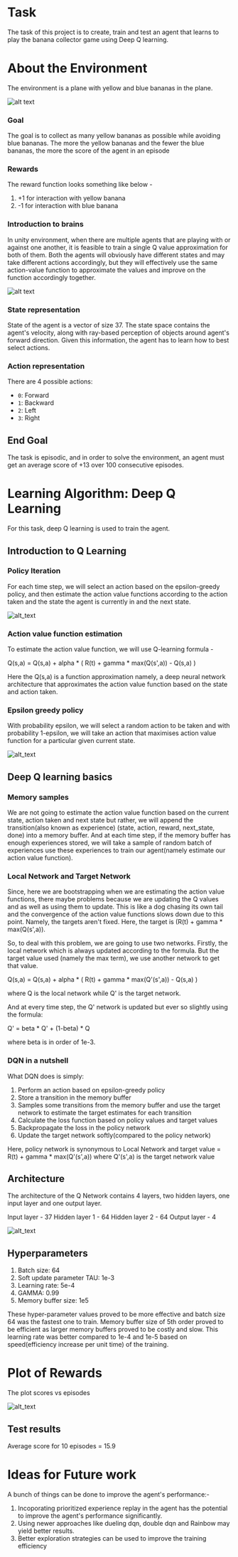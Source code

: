 # Task

The task of this project is to create, train and test an agent that learns to play the banana collector game using Deep Q learning. 

# About the Environment

The environment is a plane with yellow and blue bananas in the plane. 

![alt text](https://github.com/mijo2/Navigation-RL/blob/master/report/banana.gif)

### Goal

The goal is to collect as many yellow bananas as possible while avoiding blue bananas. The more the yellow bananas and the fewer the blue bananas, the more the score of the agent in an episode

### Rewards

The reward function looks something like below -
  1. +1 for interaction with yellow banana
  2. -1 for interaction with blue banana
  
### Introduction to brains

In unity environment, when there are multiple agents that are playing with or against one another, it is feasible to train a single Q value approximation for both of them. Both the agents will obviously have different states and may take different actions accordingly, but they will effectively use the same action-value function to approximate the values and improve on the function accordingly together.

![alt text](https://github.com/mijo2/Navigation-RL/blob/master/report/brain_image.png) 

### State representation

State of the agent is a vector of size 37. The state space contains the agent's velocity, along with ray-based perception of objects around agent's forward direction. Given this information, the agent has to learn how to best select actions. 

### Action representation

There are 4 possible actions:
* `0`: Forward
* `1`: Backward
* `2`: Left
* `3`: Right

## End Goal

The task is episodic, and in order to solve the environment, an agent must get an average score of +13 over 100 consecutive episodes.

# Learning Algorithm: Deep Q Learning

For this task, deep Q learning is used to train the agent.

## Introduction to Q Learning 

### Policy Iteration

For each time step, we will select an action based on the epsilon-greedy policy, and then estimate the action value functions according to the action taken and the state the agent is currently in and the next state.

![alt_text](https://github.com/mijo2/Navigation-RL/blob/master/report/MC_control.png)

### Action value function estimation

To estimate the action value function, we will use Q-learning formula - 

Q(s,a) = Q(s,a) + alpha * ( R(t) + gamma * max(Q(s',a)) - Q(s,a) )

Here the Q(s,a) is a function approximation namely, a deep neural network architecture that approximates the action value function based on the state and action taken.

### Epsilon greedy policy

With probability epsilon, we will select a random action to be taken and with probability 1-epsilon, we will take an action that maximises action value function for a particular given current state. 

![alt_text](https://github.com/mijo2/Navigation-RL/blob/master/report/epsilon-greedy.png)

## Deep Q learning basics

### Memory samples

We are not going to estimate the action value function based on the current state, action taken and next state but rather, we will append the transition(also known as experience) (state, action, reward, next_state, done) into a memory buffer. And at each time step, if the memory buffer has enough experiences stored, we will take a sample of random batch of experiences use these experiences to train our agent(namely estimate our action value function).

### Local Network and Target Network

Since, here we are bootstrapping when we are estimating the action value functions, there maybe problems because we are updating the Q values and as well as using them to update. This is like a dog chasing its own tail and the convergence of the action value functions slows down due to this point. Namely, the targets aren't fixed. Here, the target is (R(t) + gamma * max(Q(s',a)).

So, to deal with this problem, we are going to use two networks. Firstly, the local network which is always updated according to the formula. But the target value used (namely the max term), we use another network to get that value. 

Q(s,a) = Q(s,a) + alpha * ( R(t) + gamma * max(Q'(s',a)) - Q(s,a) )

where Q is the local network while Q' is the target network. 

And at every time step, the Q' network is updated but ever so slightly using the formula:

Q' = beta * Q' + (1-beta) * Q

where beta is in order of 1e-3.

### DQN in a nutshell

What DQN does is simply:

  1. Perform an action based on epsilon-greedy policy
  2. Store a transition in the memory buffer
  3. Samples some transitions from the memory buffer and use the target network to estimate the target estimates for each transition
  4. Calculate the loss function based on policy values and target values
  5. Backpropagate the loss in the policy network
  6. Update the target network softly(compared to the policy network)

Here, policy network is synonymous to Local Network and target value = R(t) + gamma * max(Q'(s',a)) where Q'(s',a) is the target network value

## Architecture

The architecture of the Q Network contains 4 layers, two hidden layers, one input layer and one output layer.

Input layer - 37 
Hidden layer 1 - 64
Hidden layer 2 - 64
Output layer - 4

![alt_text](https://github.com/mijo2/Navigation-RL/blob/master/report/nerual_architecture.png)

## Hyperparameters

1. Batch size: 64
2. Soft update parameter TAU: 1e-3
3. Learning rate: 5e-4
4. GAMMA: 0.99
5. Memory buffer size: 1e5 

These hyper-parameter values proved to be more effective and batch size 64 was the fastest one to train. Memory buffer size of 5th order proved to be efficient as larger memory buffers proved to be costly and slow. This learning rate was better compared to 1e-4 and 1e-5 based on speed(efficiency increase per unit time) of the training.

# Plot of Rewards

The plot scores vs episodes

![alt_text](https://github.com/mijo2/Navigation-RL/blob/master/report/train_results.png)

## Test results

Average score for 10 episodes = 15.9

# Ideas for Future work

A bunch of things can be done to improve the agent's performance:-

1. Incoporating prioritized experience replay in the agent has the potential to improve the agent's performance significantly.
2. Using newer approaches like dueling dqn, double dqn and Rainbow may yield better results.
3. Better exploration strategies can be used to improve the training efficiency

